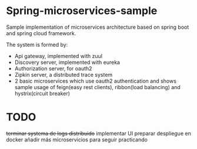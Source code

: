 # Spring-microservices-sample 
Sample implementation of microservices architecture based on spring boot and spring cloud framework.

The system is formed by:
* Api gateway, implemented with zuul
* Discovery server, implemented with eureka
* Authorization server, for oauth2
* Zipkin server, a distributed trace system
* 2 basic microservices which use oauth2 authentication and shows sample usage of feign(easy rest clients), ribbon(load balancing) and hystrix(circuit breaker)


# TODO
~~terminar systema de logs distribuido~~
implementar UI
preparar despliegue en docker
añadir más microservicios para seguir practicando